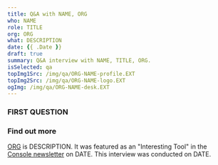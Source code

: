 ```yaml
---
title: Q&A with NAME, ORG
who: NAME
role: TITLE
org: ORG
what: DESCRIPTION
date: {{ .Date }}
draft: true
summary: Q&A interview with NAME, TITLE, ORG.
isSelected: qa
topImg1Src: /img/qa/ORG-NAME-profile.EXT
topImg2Src: /img/qa/ORG-NAME-logo.EXT
ogImg: /img/qa/ORG-NAME-desk.EXT
---
```


### FIRST QUESTION

### Find out more

[ORG](https://www.example.com) is DESCRIPTION. It was featured as an
"Interesting Tool" in the [Console newsletter](https://console.dev) on DATE.
This interview was conducted on DATE.
